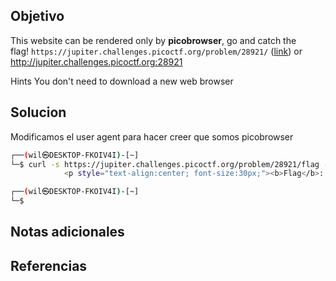 ## Objetivo
This website can be rendered only by **picobrowser**, go and catch the flag! `https://jupiter.challenges.picoctf.org/problem/28921/` ([link](https://jupiter.challenges.picoctf.org/problem/28921/)) or http://jupiter.challenges.picoctf.org:28921

Hints
You don't need to download a new web browser
## Solucion
Modificamos el user agent para hacer creer que somos picobrowser
``` bash
┌──(wil㉿DESKTOP-FKOIV4I)-[~]
└─$ curl -s https://jupiter.challenges.picoctf.org/problem/28921/flag -H 'User-Agent: picobrowser' | grep picoCTF
            <p style="text-align:center; font-size:30px;"><b>Flag</b>: <code>picoCTF{p1c0_s3cr3t_ag3nt_84f9c865}</code></p>

┌──(wil㉿DESKTOP-FKOIV4I)-[~]
└─$

```
## Notas adicionales
## Referencias